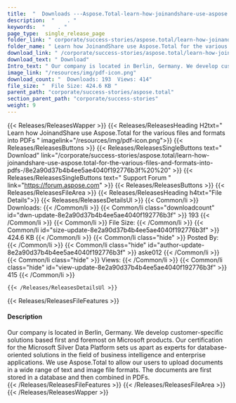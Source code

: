 ```yaml
---
title:  "  Downloads ---Aspose.Total-learn-how-joinandshare-use-aspose.total-for-the-various-files-and-formats-into-pdfs- . " 
description:  "    . " 
keywords:  "    . " 
page_type:  single_release_page
folder_link: " corporate/success-stories/aspose.total/learn-how-joinandshare-use-aspose.total-for-the-various-files-and-formats-into-pdfs-/"
folder_name: " Learn how JoinandShare use Aspose.Total for the various files and formats into PDFs "
download_link: " /corporate/success-stories/aspose.total/learn-how-joinandshare-use-aspose.total-for-the-various-files-and-formats-into-pdfs-/8e2a90d37b4b4ee5ae4040f192776b3f"
download_text: " Download"
Intro_text: " Our company is located in Berlin, Germany. We develop customer-specific solution..."
image_link: "/resources/img/pdf-icon.png"
download_count: "  Downloads: 193  Views: 414"
file_size: "  File Size: 424.6 KB "
parent_path: "corporate/success-stories/aspose.total"
section_parent_path: "corporate/success-stories"
weight: 9 
---
```


{{< Releases/ReleasesWapper >}}
  {{< Releases/ReleasesHeading H2txt=" Learn how JoinandShare use Aspose.Total for the various files and formats into PDFs " imagelink="/resources/img/pdf-icon.png">}}
  {{< Releases/ReleasesButtons >}}
    {{< Releases/ReleasesSingleButtons text=" Download" link="/corporate/success-stories/aspose.total/learn-how-joinandshare-use-aspose.total-for-the-various-files-and-formats-into-pdfs-/8e2a90d37b4b4ee5ae4040f192776b3f%20%20" >}}
    {{< Releases/ReleasesSingleButtons text=" Support Forum " link="https://forum.aspose.com" >}}
  {{< Releases/ReleasesButtons >}}
  {{< Releases/ReleasesFileArea >}}
    {{< Releases/ReleasesHeading h4txt="File Details">}}
    {{< Releases/ReleasesDetailsUl >}}
            {{< Common/li  >}} Downloads: {{< /Common/li >}} 
      {{< Common/li class="downloadcount" id="dwn-update-8e2a90d37b4b4ee5ae4040f192776b3f" >}} 193 {{< /Common/li >}} 
      {{< Common/li  >}} File Size: {{< /Common/li >}} 
      {{< Common/li id="size-update-8e2a90d37b4b4ee5ae4040f192776b3f" >}} 424.6 KB {{< /Common/li >}} 
      {{< Common/li  class="hide" >}} Posted By: {{< /Common/li >}} 
      {{< Common/li class="hide" id="author-update-8e2a90d37b4b4ee5ae4040f192776b3f" >}} aske012 {{< /Common/li >}} 
      {{< Common/li class="hide"  >}} Views: {{< /Common/li >}} 
      {{< Common/li class="hide" id="view-update-8e2a90d37b4b4ee5ae4040f192776b3f" >}} 415 {{< /Common/li >}} 

    {{< /Releases/ReleasesDetailsUl >}}

  {{< Releases/ReleasesFileFeatures >}}
      <h4>Description</h4><div class="HTMLDescription">Our company is located in Berlin, Germany. We develop customer-specific solutions based first and foremost on Microsoft products. Our certification for the Microsoft Silver Data Platform sets us apart as experts for database-oriented solutions in the field of business intelligence and enterprise applications. We use Aspose.Total to allow our users to upload documents in a wide range of text and image file formats. The documents are first stored in a database and then combined in PDFs.</div>
  {{< /Releases/ReleasesFileFeatures >}}
 {{< /Releases/ReleasesFileArea >}}
{{< /Releases/ReleasesWapper >}}


